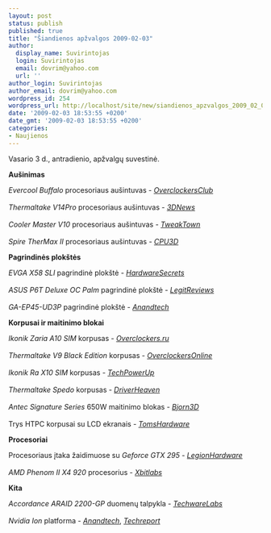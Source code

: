 ```yaml
---
layout: post
status: publish
published: true
title: "Šiandienos apžvalgos 2009-02-03"
author:
  display_name: Suvirintojas
  login: Suvirintojas
  email: dovrim@yahoo.com
  url: ''
author_login: Suvirintojas
author_email: dovrim@yahoo.com
wordpress_id: 254
wordpress_url: http://localhost/site/new/siandienos_apzvalgos_2009_02_03/
date: '2009-02-03 18:53:55 +0200'
date_gmt: '2009-02-03 18:53:55 +0200'
categories:
- Naujienos
---
```

<p>Vasario 3 d., antradienio, apžvalgų suvestinė.</p>
<p><b>Aušinimas</b></p>
<p><i>Evercool Buffalo</i> procesoriaus aušintuvas - <i><a class="ns" href="http://www.overclockersclub.com/reviews/evercool_buffalo/">OverclockersClub</a></i><br />
<br /><i>Thermaltake V14Pro</i> procesoriaus aušintuvas - <i><a class="ns" href="http://www.3dnews.ru/cooling/thermaltake-v14pro/">3DNews</a></i><br />
<br /><i>Cooler Master V10</i> procesoriaus aušintuvas - <i><a class="ns" href="http://www.tweaktown.com/reviews/1736/cooler_master_v10_200_w_hybrid_t_e_c_cooler/index.html">TweakTown</a></i><br />
<br /><i>Spire TherMax II</i> procesoriaus aušintuvas - <i><a class="ns" href="http://www.cpu3d.com/review/7146-1/spire-thermax-ii-cpu-cooler/introduction.html">CPU3D</a></i></p>
<p><b>Pagrindinės plokštės</b></p>
<p><i>EVGA X58 SLI</i> pagrindinė plokštė - <i><a class="ns" href="http://www.hardwaresecrets.com/article/689">HardwareSecrets</a></i><br />
<br /><i>ASUS P6T Deluxe OC Palm</i> pagrindinė plokštė - <i><a class="ns" href="http://www.legitreviews.com/article/885/1/">LegitReviews</a></i><br />
<br /><i>GA-EP45-UD3P</i> pagrindinė plokštė - <i><a class="ns" href="http://www.anandtech.com/mb/showdoc.aspx?i=3508">Anandtech</a></i></p>
<p><b>Korpusai ir maitinimo blokai</b></p>
<p><i>Ikonik Zaria A10 SIM</i> korpusas - <i><a class="ns" href="http://www.overclockers.ru/lab/31937.shtml">Overclockers.ru</a></i><br />
<br /><i>Thermaltake V9 Black Edition</i> korpusas - <i><a class="ns" href="http://www.overclockersonline.net/?page=articles&num=2461">OverclockersOnline</a></i><br />
<br /><i>Ikonik Ra X10 SIM</i> korpusas - <i><a class="ns" href="http://www.techpowerup.com/reviews/Ikonik/Ra_X10_SIM/">TechPowerUp</a></i><br />
<br /><i>Thermaltake Spedo</i> korpusas - <i><a class="ns" href="http://www.driverheaven.net/reviews.php?reviewid=713">DriverHeaven</a></i><br />
<br /><i>Antec Signature Series</i> 650W maitinimo blokas - <i><a class="ns" href="http://bjorn3d.com/read.php?cID=1470">Bjorn3D</a></i><br />
<br />Trys HTPC korpusai su LCD ekranais - <i><a class="ns" href="http://www.tomshardware.com/reviews/htpc-lcd-touchscreen,2129.html">TomsHardware</a></i></p>
<p><b>Procesoriai</b></p>
<p>Procesoriaus įtaka žaidimuose su <i>Geforce GTX 295</i> - <i><a class="ns" href="http://www.legionhardware.com/document.php?id=807">LegionHardware</a></i><br />
<br /><i>AMD Phenom II X4 920</i> procesorius - <i><a class="ns" href="http://www.xbitlabs.com/articles/cpu/display/phenom-ii-x4-920-overclocking.html">Xbitlabs</a></i></p>
<p><b>Kita</b></p>
<p><i>Accordance ARAID 2200-GP</i> duomenų talpykla - <i><a class="ns" href="http://www.techwarelabs.com/reviews/storage/accordance_araid_2200_gp/">TechwareLabs</a></i><br />
<br /><i>Nvidia Ion</i> platforma - <i><a class="ns" href="http://www.anandtech.com/video/showdoc.aspx?i=3509">Anandtech</a></i>, <i><a class="ns" href="http://www.techreport.com/articles.x/16340">Techreport</a></i><br /></p>
